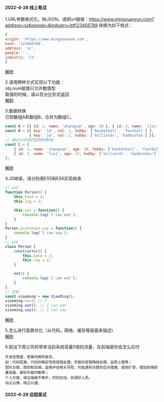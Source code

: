 #### 2022-4-28 线上笔试
1.URL参数格式化，转JSON，请把url链接：https://www.mingyuanyun.com?address=sz&people=&industry=it#123456789  转换为如下格式：
``` javascript
{
origin: 'https://www.mingyuanyun.com',
hash: '123456789',
address: 'sz',
people: '',
industry: 'it'
}

```
[解析](https://github.com/Vitaminaq/interview-collection/issues/1)  

2.请用两种方式实现以下功能：  
obj.num赋值只允许数值型  
取值的时候，请以百分比形式返回  
[解析](https://github.com/Vitaminaq/interview-collection/issues/2)  
  
3.数据转换  
已知数组A和数组B，合并为数组C。
```javascript
const A = [{ id: 1, name: 'zhangsan', age: 20 }, { id: 2, name: 'lisi', age: 22 }];
const B = [{ key: 'id', val: 1, hobby: ['basketball', 'football'] },
           { key: 'id', val: 2, hobby: ['billiards', 'badminton'] }];
// 通过id字段匹配得到数组C
const C = [
    { id: 1, name: 'zhangsan', age: 20, hobby: ['basketball', 'football'] },
    { id: 2, name: 'lisi', age: 22, hobby: ['billiards', 'badminton'] }
];
```
[解析](https://github.com/Vitaminaq/interview-collection/issues/3)  

4.JS继承，请分别用ES5和ES6实现继承
```javascript
// es5
function Person() {
    this.hand = 2;
    this.leg = 2;

    this.eat = function() {
        console.log('I can eat');
    }
}
Person.prototype.say = function() {
    console.log('I can say');
}
// es6
class Person {
    constructor() {
        this.hand = 2;
        this.leg = 2;
    }

    eat() {
        console.log('I can eat');
    }
}
// 实现
const xiaoming = new XiaoMing();
xiaoming.hard; // 2
xiaoming.eat(); // I can eat
xiaoming.say(); // I can say
```
[解析](https://github.com/Vitaminaq/interview-collection/issues/4)  

5.怎么进行首屏优化（从代码，网络，缓存等层面来描述）  
[解析](https://github.com/Vitaminaq/interview-collection/issues/5) 

6.假设下周公司将带来当前系统容量5倍的流量，在前端层你会怎么应付  
```
开发性答题，答案可畅所欲言。
如：代码层面，代码的稳定性和容错处理，页面的容错降级处理，监控上报等；
团队方面，提前和后端，运维评估相关风险，可能遇到问题的应对措施，提前扩容，增加前端部署容器，做好负载均衡等；
个人方面，保证电脑不离手，时刻在线，协调好人员。
动之以情，晓之以理。
```

#### 2022-4-29 远程面试
